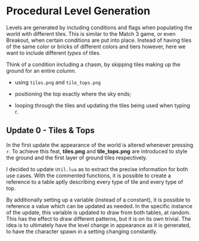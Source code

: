 # Procedural Level Generation

Levels are generated by including conditions and flags when populating the world with different tiles. This is similar to the Match 3 game, or even Breakout, when certain conditions are put into place. Instead of having tiles of the same color or bricks of different colors and tiers however, here we want to include different _types_ of tiles.

Think of a condition including a chasm, by skipping tiles making up the ground for an entire column.

- using `tiles.png` and `tile_tops.png`

- positioning the top exactly where the sky ends;

- looping through the tiles and updating the tiles being used when typing r.

## Update 0 - Tiles & Tops

In the first update the appearance of the world is altered whenever pressing `r`. To achieve this feat, **tiles.png** and **tile_tops.png** are introduced to style the ground and the first layer of ground tiles respectively.

I decided to update `Util.lua` as to extract the precise information for both use cases. With the commented functions, it is possible to create a reference to a table aptly describing every type of tile and every type of top.

By additionally setting up a variable (instead of a constant), it is possible to reference a value which can be updated as needed. In the specific instance of the update, this variable is updated to draw from both tables, at random. This has the effect to draw different patterns, but it is on its own trivial. The idea is to ultimately have the level change in appearance as it is generated, to have the character spawn in a setting changing constantly.

